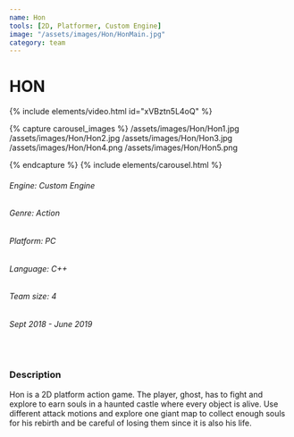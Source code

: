 ```yaml
---
name: Hon
tools: [2D, Platformer, Custom Engine]
image: "/assets/images/Hon/HonMain.jpg"
category: team
---
```


# HON

{% include elements/video.html id="xVBztn5L4oQ" %}

{% capture carousel_images %}
/assets/images/Hon/Hon1.jpg
/assets/images/Hon/Hon2.jpg
/assets/images/Hon/Hon3.jpg
/assets/images/Hon/Hon4.png
/assets/images/Hon/Hon5.png

{% endcapture %}
{% include elements/carousel.html %}

###### Engine: Custom Engine 
###### Genre: Action
###### Platform: PC
###### Language: C++
###### Team size: 4
###### Sept 2018 - June 2019

<br/> 

### Description

Hon is a 2D platform action game. The player, ghost, has to fight and explore to earn souls in a haunted castle where every object is alive. Use different attack motions and explore one giant map to collect enough souls for his rebirth and be careful of losing them since it is also his life. 
<br/>
<br/>
